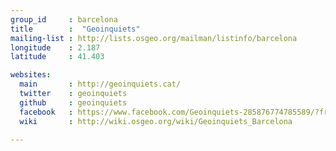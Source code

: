 ```yaml
---
group_id     : barcelona
title        :  "Geoinquiets"
mailing-list : http://lists.osgeo.org/mailman/listinfo/barcelona
longitude    : 2.187
latitude     : 41.403

websites:
  main       : http://geoinquiets.cat/
  twitter    : geoinquiets
  github     : geoinquiets
  facebook   : https://www.facebook.com/Geoinquiets-285876774785589/?fref=ts
  wiki       : http://wiki.osgeo.org/wiki/Geoinquiets_Barcelona

---
```

